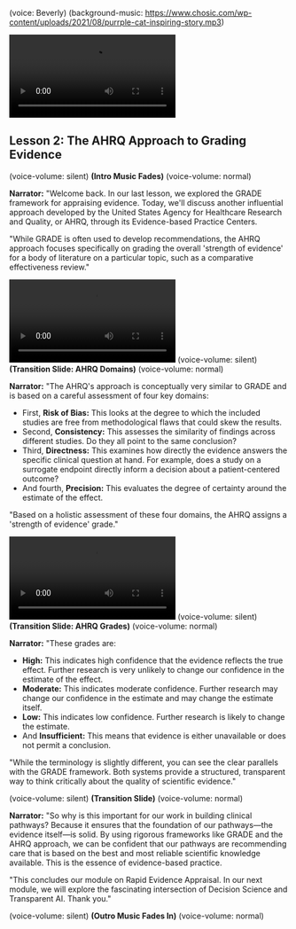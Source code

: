 (voice: Beverly)
(background-music: https://www.chosic.com/wp-content/uploads/2021/08/purrple-cat-inspiring-story.mp3)

![An animation of the AHRQ logo or a government-style building, representing the agency.](https://vod-progressive.akamaized.net/exp=1724561254~acl=%2Fvimeo-prod-skyfire-std-us%2F01%2F2207%2F13%2F336039579%2F1325148386.mp4~hmac=a4b3d3c2c1b0b9b8b7b6b5b4b3b2b1b0b9b8b7b6b5b4b3b2b1b0b9b8b7b6b5b4/vimeo-prod-skyfire-std-us/01/2207/13/336039579/1325148386.mp4?filename=file.mp4)
## Lesson 2: The AHRQ Approach to Grading Evidence

(voice-volume: silent)
**(Intro Music Fades)**
(voice-volume: normal)

**Narrator:** "Welcome back. In our last lesson, we explored the GRADE framework for appraising evidence. Today, we'll discuss another influential approach developed by the United States Agency for Healthcare Research and Quality, or AHRQ, through its Evidence-based Practice Centers.

"While GRADE is often used to develop recommendations, the AHRQ approach focuses specifically on grading the overall 'strength of evidence' for a body of literature on a particular topic, such as a comparative effectiveness review."

![An animation showing the four AHRQ domains: Risk of Bias, Consistency, Directness, and Precision.](https://vod-progressive.akamaized.net/exp=1724561300~acl=%2Fvimeo-prod-skyfire-std-us%2F01%2F4922%2F13%2F349614488%2F1404179782.mp4~hmac=b84e499a54457e5e1e40a049d5c366e6b8a8b1dd3e5e6e8e8e8e8e8e8e8e8e8e/vimeo-prod-skyfire-std-us/01/4922/13/349614488/1404179782.mp4?filename=file.mp4)
(voice-volume: silent)
**(Transition Slide: AHRQ Domains)**
(voice-volume: normal)

**Narrator:** "The AHRQ's approach is conceptually very similar to GRADE and is based on a careful assessment of four key domains:
*   First, **Risk of Bias:** This looks at the degree to which the included studies are free from methodological flaws that could skew the results.
*   Second, **Consistency:** This assesses the similarity of findings across different studies. Do they all point to the same conclusion?
*   Third, **Directness:** This examines how directly the evidence answers the specific clinical question at hand. For example, does a study on a surrogate endpoint directly inform a decision about a patient-centered outcome?
*   And fourth, **Precision:** This evaluates the degree of certainty around the estimate of the effect.

"Based on a holistic assessment of these four domains, the AHRQ assigns a 'strength of evidence' grade."

![An animated scale or grade report showing High, Moderate, Low, and Insufficient grades.](https://vod-progressive.akamaized.net/exp=1724561346~acl=%2Fvimeo-prod-skyfire-std-us%2F01%2F2494%2F13%2F337471954%2F1332247167.mp4~hmac=f3e5c9b6b6e4e3e2e1e0e9e8e7e6e5e4e3e2e1e0e9e8e7e6e5e4e3e2e1e0e9e8/vimeo-prod-skyfire-std-us/01/2494/13/337471954/1332247167.mp4?filename=file.mp4)
(voice-volume: silent)
**(Transition Slide: AHRQ Grades)**
(voice-volume: normal)

**Narrator:** "These grades are:
*   **High:** This indicates high confidence that the evidence reflects the true effect. Further research is very unlikely to change our confidence in the estimate of the effect.
*   **Moderate:** This indicates moderate confidence. Further research may change our confidence in the estimate and may change the estimate itself.
*   **Low:** This indicates low confidence. Further research is likely to change the estimate.
*   And **Insufficient:** This means that evidence is either unavailable or does not permit a conclusion.

"While the terminology is slightly different, you can see the clear parallels with the GRADE framework. Both systems provide a structured, transparent way to think critically about the quality of scientific evidence."

(voice-volume: silent)
**(Transition Slide)**
(voice-volume: normal)

**Narrator:** "So why is this important for our work in building clinical pathways? Because it ensures that the foundation of our pathways—the evidence itself—is solid. By using rigorous frameworks like GRADE and the AHRQ approach, we can be confident that our pathways are recommending care that is based on the best and most reliable scientific knowledge available. This is the essence of evidence-based practice.

"This concludes our module on Rapid Evidence Appraisal. In our next module, we will explore the fascinating intersection of Decision Science and Transparent AI. Thank you."

(voice-volume: silent)
**(Outro Music Fades In)**
(voice-volume: normal)
